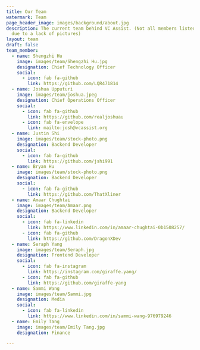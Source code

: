 ```yaml
---
title: Our Team
watermark: Team
page_header_image: images/background/about.jpg
description: The current team behind VC Assist. (Not all members listed
  due to a lack of pictures)
layout: team
draft: false
team_member:
  - name: Shengzhi Hu
    image: images/team/Shengzhi Hu.jpg
    designation: Chief Technology Officer
    social:
      - icon: fab fa-github
        link: https://github.com/LQR471814
  - name: Joshua Upputuri
    image: images/team/joshua.jpeg
    designation: Chief Operations Officer
    social:
      - icon: fab fa-github
        link: https://github.com/realjoshuau
      - icon: fab fa-envelope
        link: mailto:josh@vcassist.org
  - name: Justin Shi
    image: images/team/stock-photo.png
    designation: Backend Developer
    social:
      - icon: fab fa-github
        link: https://github.com/jshi991
  - name: Bryan Hu
    image: images/team/stock-photo.png
    designation: Backend Developer
    social:
      - icon: fab fa-github
        link: https://github.com/ThatXliner
  - name: Amaar Chughtai
    image: images/team/Amaar.png
    designation: Backend Developer
    social:
      - icon: fab fa-linkedin
        link: https://www.linkedin.com/in/amaar-chughtai-0b1508257/
      - icon: fab fa-github
        link: https://github.com/DragonXDev
  - name: Seraph Yang
    image: images/team/Seraph.jpg
    designation: Frontend Developer
    social:
      - icon: fab fa-instagram
        link: https://instagram.com/giraffe.yang/
      - icon: fab fa-github
        link: https://github.com/giraffe-yang
  - name: Sammi Wang
    image: images/team/Sammi.jpg
    designation: Media
    social:
      - icon: fab fa-linkedin
        link: https://www.linkedin.com/in/sammi-wang-976979246
  - name: Emily Tang
    image: images/team/Emily Tang.jpg
    designation: Finance

---
```


